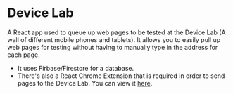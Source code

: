 # Device Lab

A React app used to queue up web pages to be tested at the Device Lab (A wall of different mobile phones and tablets). It allows you to easily pull up web pages for testing without having to manually type in the address for each page.

- It uses Firbase/Firestore for a database.
- There's also a React Chrome Extension that is required in order to send pages to the Device Lab. You can view it [here](https://github.com/Nickiam7/device-lab-chrome-extension).
